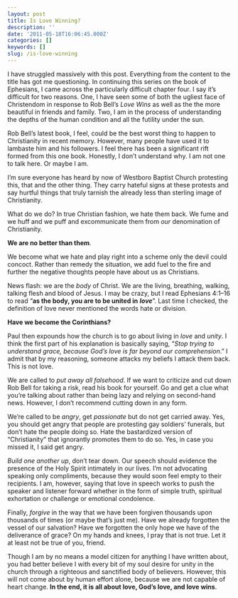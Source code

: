 ```yaml
---
layout: post
title: Is Love Winning?
description: ''
date: '2011-05-18T16:06:45.000Z'
categories: []
keywords: []
slug: /is-love-winning
---
```


I have struggled massively with this post. Everything from the content to the title has got me questioning. In continuing this series on the book of Ephesians, I came across the particularly difficult chapter four. I say it’s difficult for two reasons. One, I have seen some of both the ugliest face of Christendom in response to Rob Bell’s _Love Wins_ as well as the the more beautiful in friends and family. Two, I am in the process of understanding the depths of the human condition and all the futility under the sun.

Rob Bell’s latest book, I feel, could be the best worst thing to happen to Christianity in recent memory. However, many people have used it to lambaste him and his followers. I feel there has been a significant rift formed from this one book. Honestly, I don’t understand why. I am not one to talk here. Or maybe I am.

I’m sure everyone has heard by now of Westboro Baptist Church protesting this, that and the other thing. They carry hateful signs at these protests and say hurtful things that truly tarnish the already less than sterling image of Christianity.

What do we do? In true Christian fashion, we hate them back. We fume and we huff and we puff and excommunicate them from _our_ denomination of Christianity.

**We are no better than them**.

We become what we hate and play right into a scheme only the devil could concoct. Rather than remedy the situation, we add fuel to the fire and further the negative thoughts people have about us as Christians.

News flash: we are the _body_ of Christ. We are the living, breathing, walking, talking flesh and blood of Jesus. I may be crazy, but I read Ephesians 4:1–16 to read “**as the body, you are to be united in** **_love_**”. Last time I checked, the definition of love never mentioned the words hate or division.

**Have we become the Corinthians?**

Paul then expounds how the church is to go about living in _love_ and _unity_. I think the first part of his explanation is basically saying, “_Stop trying to understand grace, because God’s love is far beyond our comprehension_.” I admit that by my reasoning, someone attacks my beliefs I attack them back. This is not love.

We are called to _put away all falsehood_. If we want to criticize and cut down Rob Bell for taking a risk, read his book for yourself. Go and get a clue what you’re talking about rather than being lazy and relying on second-hand news. However, I don’t recommend cutting down in any form.

We’re called to be _angry_, get _passionate_ but do not get carried away. Yes, you should get angry that people are protesting gay soldiers’ funerals, but don’t hate the people doing so. Hate the bastardized version of “Christianity” that ignorantly promotes them to do so. Yes, in case you missed it, I said get angry.

_Build one another up_, don’t tear down. Our speech should evidence the presence of the Holy Spirit intimately in our lives. I’m not advocating speaking only compliments, because they would soon feel empty to their recipients. I am, however, saying that love in speech works to push the speaker and listener forward whether in the form of simple truth, spiritual exhortation or challenge or emotional condolence.

Finally, _forgive_ in the way that we have been forgiven thousands upon thousands of times (or maybe that’s just me). Have we already forgotten the vessel of our salvation? Have we forgotten the only hope we have of the deliverance of grace? On my hands and knees, I pray that is not true. Let it at least not be true of you, friend.

Though I am by no means a model citizen for anything I have written about, you had better believe I with every bit of my soul desire for unity in the church through a righteous and sanctified body of believers. However, this will not come about by human effort alone, because we are not capable of heart change. **In the end, it is all about love, God’s love, and love wins**.
